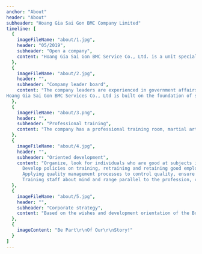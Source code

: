 ```yaml
---
anchor: "About"
header: "About"
subheader: "Hoang Gia Sai Gon BMC Company Limited"
timeline: [
  {
    imageFileName: "about/1.jpg",
    header: "05/2019",
    subheader: "Open a company",
    content: "Hoang Gia Sai Gon BMC Service Co., Ltd. is a unit specialized in providing protection throughout the territory of Vietnam, according to Certificate of Business Registration: 03156619738 issued on May 7, 2019 by the Department of Planning and Investment of Ho Chi Minh City. and Certificate of eligibility for security and order to provide security services by the Department of Public Administration Management and Social Center of Ho Chi Minh City Police in accordance with Decree 52/2008 / ND-CP."
  },
  {
    imageFileName: "about/2.jpg",
    header: "",
    subheader: "Company leader board",
    content: "The company leaders are experienced in government affairs, social activities, service business, and have university and bachelor degrees in law and economics.
Hoang Gia Sai Gon BMC Services Co., Ltd is built on the foundation of scientific security, with a team of dynamic, experienced and specialized staff, adapting to every situation. situations happen."
  },
  {
    imageFileName: "about/3.png",
    header: "",
    subheader: "Professional training",
    content: "The company has a professional training room, martial arts trained by national training The company has a network of operations throughout the territory of Vietnam with the motto:\n HONESTY - DISCIPLINE - RESPONSIBILITY."
  },
  {
    imageFileName: "about/4.jpg",
    header: "",
    subheader: "Oriented development",
    content: "Organize, look for individuals who are good at subjects in order to build a stable and professional mainframe, and develop as required by the company in the coming time.
      Develop policies on training, retraining and retaining good employees in order to stabilize the organization. Departmental apparatus takes the work of training, testing and training young employees as the core for the stability of the company.
      Applying quality management processes to control quality, ensure company reputation with customers.
      Training staff about mind and range parallel to the profession, can meet the requirements of customers."
  },
  {
    imageFileName: "about/5.jpg",
    header: "",
    subheader: "Corporate strategy",
    content: "Based on the wishes and development orientation of the Board of Directors, the company has set out an expansion and development strategy. Will professionalize the sales, marketing team and consulting partners. At the same time, standardize processes and regulations to manage and operate the company more effectively."
  },
  {
    imageContent: "Be Part\r\nOf Our\r\nStory!"
  }
]
---
```

